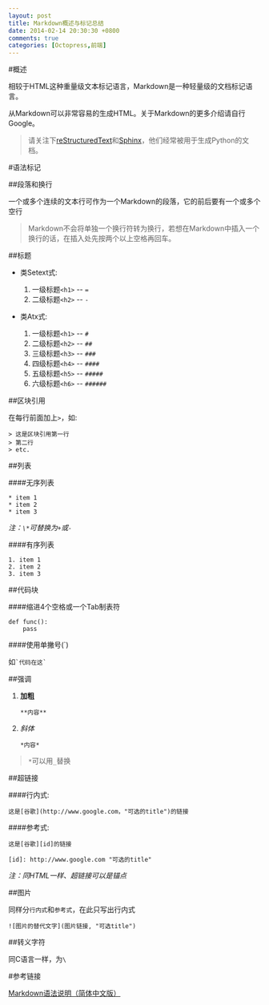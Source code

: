 ```yaml
---
layout: post
title: Markdown概述与标记总结
date: 2014-02-14 20:30:30 +0800
comments: true
categories: [Octopress,前端]
---
```


#概述

相较于HTML这种重量级文本标记语言，Markdown是一种轻量级的文档标记语言。

从Markdown可以非常容易的生成HTML。关于Markdown的更多介绍请自行Google。
    
> 请关注下[reStructuredText](http://docutils.sourceforge.net/rst.html)和[Sphinx](http://sphinx-doc.org/)，他们经常被用于生成Python的文档。

<!-- more -->

#语法标记

##段落和换行

一个或多个连续的文本行可作为一个Markdown的段落，它的前后要有一个或多个空行

> Markdown不会将单独一个换行符转为换行，若想在Markdown中插入一个换行的话，在插入处先按两个以上空格再回车。

##标题

+ 类Setext式:

    1. 一级标题`<h1>` -- `=`
    2. 二级标题`<h2>` -- `-`

+ 类Atx式:

    1. 一级标题`<h1>` -- `#`
    2. 二级标题`<h2>` -- `##`
    3. 三级标题`<h3>` -- `###`
    4. 四级标题`<h4>` -- `####`
    5. 五级标题`<h5>` -- `#####`
    6. 六级标题`<h6>` -- `######`

##区块引用

在每行前面加上`>`，如:

    > 这是区块引用第一行
    > 第二行
    > etc.

##列表

####无序列表

    * item 1
    * item 2
    * item 3

<em>注：`\*`可替换为`+`或`-`</em>

####有序列表

    1. item 1
    2. item 2
    3. item 3

##代码块

####缩进4个空格或一个Tab制表符

    def func():
        pass

####使用单撇号(\`)

如`` `代码在这` ``

##强调

1. **加粗**

    `**内容**`

2. *斜体*

    `*内容*`

> `*`可以用`_`替换

##超链接

####行内式:

    这是[谷歌](http://www.google.com，"可选的title")的链接

####参考式:

    这是[谷歌][id]的链接

    [id]: http://www.google.com "可选的title"

*注：同HTML一样、超链接可以是锚点*

##图片

同样分`行内式`和`参考式`，在此只写出行内式

    ![图片的替代文字](图片链接, "可选title")

##转义字符

同C语言一样，为` \ `


#参考链接

[Markdown语法说明（简体中文版）](http://wowubuntu.com/markdown/)
